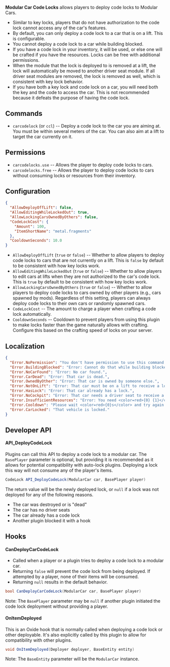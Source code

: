 **Modular Car Code Locks** allows players to deploy code locks to Modular Cars.

- Similar to key locks, players that do not have authorization to the code lock cannot access any of the car's features.
- By default, you can only deploy a code lock to a car that is on a lift. This is configurable.
- You cannot deploy a code lock to a car while building blocked.
- If you have a code lock in your inventory, it will be used, or else one will be crafted if you have the resources. Locks can be free with additional permissions.
- When the module that the lock is deployed to is removed at a lift, the lock will automatically be moved to another driver seat module. If all driver seat modules are removed, the lock is removed as well, which is consistent with key lock behavior.
- If you have both a key lock and code lock on a car, you will need both the key and the code to access the car. This is not recommended because it defeats the purpose of having the code lock.

## Commands

- `carcodelock` (or `ccl`) -- Deploy a code lock to the car you are aiming at. You must be within several meters of the car. You can also aim at a lift to target the car currently on it.

## Permissions

- `carcodelocks.use` -- Allows the player to deploy code locks to cars.
- `carcodelocks.free` -- Allows the player to deploy code locks to cars without consuming locks or resources from their inventory.

## Configuration
```json
{
  "AllowDeployOffLift": false,
  "AllowEditingWhileLockedOut": true,
  "AllowLockingCarsOwnedByOthers": false,
  "CodeLockCost": {
    "Amount": 100,
    "ItemShortName": "metal.fragments"
  },
  "CooldownSeconds": 10.0
}
```

- `AllowDeployOffLift` (`true` or `false`) -- Whether to allow players to deploy code locks to cars that are not currently on a lift. This is `false` by default to be consistent with how key locks work.
- `AllowEditingWhileLockedOut` (`true` or `false`) -- Whether to allow players to edit cars at lifts when they are not authorized to the car's code lock. This is `true` by default to be consistent with how key locks work.
- `AllowLockingCarsOwnedByOthers` (`true` or `false`) -- Whether to allow players to deploy code locks to cars owned by other players (e.g., cars spawned by mods). Regardless of this setting, players can always deploy code locks to their own cars or randomly spawned cars.
- `CodeLockCost` -- The amount to charge a player when crafting a code lock automatically.
- `CooldownSeconds` -- Cooldown to prevent players from using this plugin to make locks faster than the game naturally allows with crafting. Configure this based on the crafting speed of locks on your server.

## Localization

```json
{
  "Error.NoPermission": "You don't have permission to use this command.",
  "Error.BuildingBlocked": "Error: Cannot do that while building blocked.",
  "Error.NoCarFound": "Error: No car found.",
  "Error.CarDead": "Error: That car is dead.",
  "Error.OwnedByOther": "Error: That car is owned by someone else.",
  "Error.NotOnLift": "Error: That car must be on a lift to receive a lock.",
  "Error.HasLock": "Error: That car already has a lock.",
  "Error.NoCockpit": "Error: That car needs a driver seat to receive a lock.",
  "Error.InsufficientResources": "Error: You need <color=red>{0} {1}</color> to craft a lock.",
  "Error.Cooldown": "Please wait <color=red>{0}s</color> and try again.",
  "Error.CarLocked": "That vehicle is locked."
}
```

## Developer API

#### API_DeployCodeLock

Plugins can call this API to deploy a code lock to a modular car. The `BasePlayer` parameter is optional, but providing it is recommended as it allows for potential compatibility with auto-lock plugins. Deploying a lock this way will not consume any of the player's items.

```csharp
CodeLock API_DeployCodeLock(ModularCar car, BasePlayer player)
```

The return value will be the newly deployed lock, or `null` if a lock was not deployed for any of the following reasons.
- The car was destroyed or is "dead"
- The car has no driver seats
- The car already has a code lock
- Another plugin blocked it with a hook

## Hooks

#### CanDeployCarCodeLock

- Called when a player or a plugin tries to deploy a code lock to a modular car.
- Returning `false` will prevent the code lock from being deployed. If attempted by a player, none of their items will be consumed.
- Returning `null` results in the default behavior.

```csharp
bool CanDeployCarCodeLock(ModularCar car, BasePlayer player)
```

Note: The `BasePlayer` parameter may be `null` if another plugin initiated the code lock deployment without providing a player.

#### OnItemDeployed

This is an Oxide hook that is normally called when deploying a code lock or other deployable. It's also explicitly called by this plugin to allow for compatibility with other plugins.

```csharp
void OnItemDeployed(Deployer deployer, BaseEntity entity)
```

Note: The `BaseEntity` parameter will be the `ModularCar` instance.
